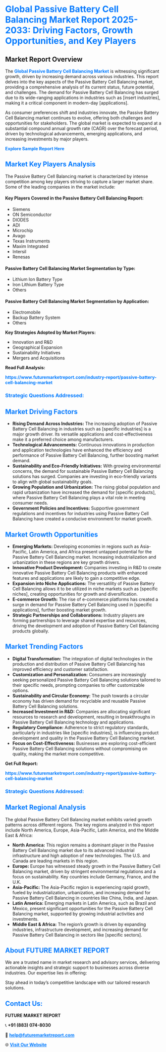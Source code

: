 <h1 style="color: #007BFF;">Global Passive Battery Cell Balancing Market Report 2025-2033: Driving Factors, Growth Opportunities, and Key Players</h1>

<section id="overview">
<h2>Market Report Overview</h2>
<p>The <a href="https://www.futuremarketreport.com/industry-report/passive-battery-cell-balancing-market" style="color: #007BFF; text-decoration: none;"><strong>Global Passive Battery Cell Balancing Market</strong></a> is witnessing significant growth, driven by increasing demand across various industries. This report delves into the key aspects of the Passive Battery Cell Balancing market, providing a comprehensive analysis of its current status, future potential, and challenges. The demand for Passive Battery Cell Balancing has surged due to its wide-ranging applications in industries such as [insert industries], making it a critical component in modern-day [applications].</p>
<p>As consumer preferences shift and industries innovate, the Passive Battery Cell Balancing market continues to evolve, offering both challenges and opportunities for stakeholders. The global market is expected to expand at a substantial compound annual growth rate (CAGR) over the forecast period, driven by technological advancements, emerging applications, and increasing investments by major players.</p>
</section>

<section id="overview">
<p><a href="https://www.futuremarketreport.com/request-sample/reportId=115833" style="color: #007BFF; text-decoration: none;"><strong>Explore Sample Report Here</strong></a></p>
</section>

<section id="key-players">
<h2 style="color: #007BFF;">Market Key Players Analysis</h2>
<p>The Passive Battery Cell Balancing market is characterized by intense competition among key players striving to capture a larger market share. Some of the leading companies in the market include:</p>
<h4>Key Players Covered in the Passive Battery Cell Balancing Report:</h4>
<ul><li>Siemens</li><li>ON Semiconductor</li><li>DIODES</li><li>ADI</li><li>Microchip</li><li>Avago</li><li>Texas Instruments</li><li>Maxim Integrated</li><li>Intersil</li><li>Renesas</li></ul>
<h4>Passive Battery Cell Balancing Market Segmentation by Type:</h4>
<ul><li>Lithium Ion Battery Type</li><li>Iron Lithium Battery Type</li><li>Others</li></ul>

<h4>Passive Battery Cell Balancing Market Segmentation by Application:</h4>
<ul><li>Electromobile</li><li>Backup Battery System</li><li>Others</li></ul>
<p><strong>Key Strategies Adopted by Market Players:</strong></p>
<ul>
<li>Innovation and R&D</li>
<li>Geographical Expansion</li>
<li>Sustainability Initiatives</li>
<li>Mergers and Acquisitions</li>
</ul>
</section>

<section>
<p><strong>Read Full Analysis: </strong></p><a href="https://www.futuremarketreport.com/industry-report/passive-battery-cell-balancing-market" style="color: #007BFF; text-decoration: none;"><strong>https://www.futuremarketreport.com/industry-report/passive-battery-cell-balancing-market</strong></a>
<h3 style="color: #007BFF;">Strategic Questions Addressed:</h3>
</section>

<section id="driving-factors">
<h2 style="color: #007BFF;">Market Driving Factors</h2>
<ul>
<li><strong>Rising Demand Across Industries:</strong> The increasing adoption of Passive Battery Cell Balancing in industries such as [specific industries] is a major growth driver. Its versatile applications and cost-effectiveness make it a preferred choice among manufacturers.</li>
<li><strong>Technological Advancements:</strong> Continuous innovations in production and application technologies have enhanced the efficiency and performance of Passive Battery Cell Balancing, further boosting market demand.</li>
<li><strong>Sustainability and Eco-Friendly Initiatives:</strong> With growing environmental concerns, the demand for sustainable Passive Battery Cell Balancing solutions has surged. Companies are investing in eco-friendly variants to align with global sustainability goals.</li>
<li><strong>Growing Population and Urbanization:</strong> The rising global population and rapid urbanization have increased the demand for [specific products], where Passive Battery Cell Balancing plays a vital role in meeting consumer needs.</li>
<li><strong>Government Policies and Incentives:</strong> Supportive government regulations and incentives for industries using Passive Battery Cell Balancing have created a conducive environment for market growth.</li>
</ul>
</section>

<section id="growth-opportunities">
<h2 style="color: #007BFF;">Market Growth Opportunities</h2>
<ul>
<li><strong>Emerging Markets:</strong> Developing economies in regions such as Asia-Pacific, Latin America, and Africa present untapped potential for the Passive Battery Cell Balancing market. Increasing industrialization and urbanization in these regions are key growth drivers.</li>
<li><strong>Innovative Product Development:</strong> Companies investing in R&D to create innovative Passive Battery Cell Balancing products with enhanced features and applications are likely to gain a competitive edge.</li>
<li><strong>Expansion into Niche Applications:</strong> The versatility of Passive Battery Cell Balancing allows it to be utilized in niche markets such as [specific niches], creating opportunities for growth and diversification.</li>
<li><strong>E-commerce Growth:</strong> The rise of e-commerce platforms has created a surge in demand for Passive Battery Cell Balancing used in [specific applications], further boosting market growth.</li>
<li><strong>Strategic Partnerships and Collaborations:</strong> Industry players are forming partnerships to leverage shared expertise and resources, driving the development and adoption of Passive Battery Cell Balancing products globally.</li>
</ul>
</section>

<section id="trending-factors">
<h2 style="color: #007BFF;">Market Trending Factors</h2>
<ul>
<li><strong>Digital Transformation:</strong> The integration of digital technologies in the production and distribution of Passive Battery Cell Balancing has improved efficiency and customer satisfaction.</li>
<li><strong>Customization and Personalization:</strong> Consumers are increasingly seeking personalized Passive Battery Cell Balancing solutions tailored to their specific needs, prompting companies to offer customizable options.</li>
<li><strong>Sustainability and Circular Economy:</strong> The push towards a circular economy has driven demand for recyclable and reusable Passive Battery Cell Balancing solutions.</li>
<li><strong>Increased Investment in R&D:</strong> Companies are allocating significant resources to research and development, resulting in breakthroughs in Passive Battery Cell Balancing technology and applications.</li>
<li><strong>Regulatory Compliance:</strong> Adherence to strict regulatory standards, particularly in industries like [specific industries], is influencing product development and quality in the Passive Battery Cell Balancing market.</li>
<li><strong>Focus on Cost-Effectiveness:</strong> Businesses are exploring cost-efficient Passive Battery Cell Balancing solutions without compromising on quality, making the market more competitive.</li>
</ul>
</section>

<section>
<p><strong>Get Full Report: </strong></p><a href="https://www.futuremarketreport.com/industry-report/passive-battery-cell-balancing-market" style="color: #007BFF; text-decoration: none;"><strong>https://www.futuremarketreport.com/industry-report/passive-battery-cell-balancing-market</strong></a>
<h3 style="color: #007BFF;">Strategic Questions Addressed:</h3>
</section>


<section id="regional-analysis">
<h2 style="color: #007BFF;">Market Regional Analysis</h2>
<p>The global Passive Battery Cell Balancing market exhibits varied growth patterns across different regions. The key regions analyzed in this report include North America, Europe, Asia-Pacific, Latin America, and the Middle East & Africa:</p>
<ul>
<li><strong>North America:</strong> This region remains a dominant player in the Passive Battery Cell Balancing market due to its advanced industrial infrastructure and high adoption of new technologies. The U.S. and Canada are leading markets in this region.</li>
<li><strong>Europe:</strong> Europe has witnessed steady growth in the Passive Battery Cell Balancing market, driven by stringent environmental regulations and a focus on sustainability. Key countries include Germany, France, and the U.K.</li>
<li><strong>Asia-Pacific:</strong> The Asia-Pacific region is experiencing rapid growth, fueled by industrialization, urbanization, and increasing demand for Passive Battery Cell Balancing in countries like China, India, and Japan.</li>
<li><strong>Latin America:</strong> Emerging markets in Latin America, such as Brazil and Mexico, present significant opportunities for the Passive Battery Cell Balancing market, supported by growing industrial activities and investments.</li>
<li><strong>Middle East & Africa:</strong> The region’s growth is driven by expanding industries, infrastructure development, and increasing demand for Passive Battery Cell Balancing in sectors like [specific sectors].</li>
</ul>
</section>

<footer>
<h2 style="color: #007BFF;">About FUTURE MARKET REPORT</h2>
<p>We are a trusted name in market research and advisory services, delivering actionable insights and strategic support to businesses across diverse industries. Our expertise lies in offering:</p>

<p>Stay ahead in today’s competitive landscape with our tailored research solutions.</p>

<h2 style="color: #007BFF;">Contact Us:</h2>
<p><strong>FUTURE MARKET REPORT</strong></p>
<p>📞 <strong>+91 (883) 074-8030</strong></p>
<p>📧 <strong><a href="mailto:help@futuremarketreport.com" style="color: #007BFF;">help@futuremarketreport.com</a></strong></p>
<p>🌐 <strong><a href="https://www.futuremarketreport.com/" style="color: #007BFF;">Visit Our Website</a></strong></p>
</footer>